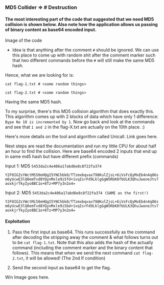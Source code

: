 ### MD5 Collider => \# Destruction

#### The most interesting part of the code that suggested that we need MD5 collision is shown below. Also note how the application allows us passing of binary content as base64 encoded input.

Image of the code

* Idea is that anything after the comment `#` should be ignored. We can use this place to come up with random shit after the comment marker such that two different commands before the `#` will still make the same MD5 hash.

Hence, what we are looking for is:

`cat flag-1.txt # <some random things>`

`cat flag-2.txt # <some random things>`
 
Having the same MD5 hash.

To my surprise, there's this MD5 collision algorithm that does exactly this. This algorithm comes up with 2 blocks of data which have only 1 difference: `Bype No 10 is incremented by 1`. Now go back and look at the commands and see that `1 and 2` in the flag-X.txt are actually on the 10th place. :)

Here's more details on the tool and algorithm called Unicall. 
Link goes here.

Next steps are read the documentation and run my little CPU for about half an hour to find the collision. Here are base64 encoded 2 inputs that end up in same md5 hash but have different prefix (commands)

Input 1: MD5 `5453da2c4e406a17abd6e8c8f22fa374`

`Y2F0IGZsYWctMS50eHQgI5YNChbk0/TTzmxbqvax798KulZjsL+6iVsFcQyMxEb4n4qO6sm6yUcwE3lQ0emTvd8YQynMxle9i5fd+1vqIsrFd9LklgGgWSRbK8fbULK3QhuJwoneJtv7aoxkjrTkyZyo8BC1o+8Tz+MP7y3n2o4=`

Input 2: MD5 `5453da2c4e406a17abd6e8c8f22fa374 (SAME as the first!)`

`Y2F0IGZsYWctMi50eHQgI5YNChbk0/TTzmxbqvax798KulZjsL+6iVsFcQyMxEb4n4qO6sm6yUcwE3lQ0emTvd8YQynMxle9i5bd+1vqIsrFd9LklgGgWSRbK8fbULK3QhuJwoneJtv7aoxkjrTkyZyo8BC1o+8Tz+MP7y3n2o4=`

#### Exploitation
1. Pass the first input as base64. This runs successfully as the command after decoding the stripping away the comment & what follows turns out to be `cat flag-1.txt`. Note that this also adds the hash of the actually command (including the comment marker and the binary content that follows). This means that when we send the next command `cat flag-2.txt`, it will be allowed! (The 2nd If condition)

2. Send the second input as base64 to get the flag.

Win Image goes here.
